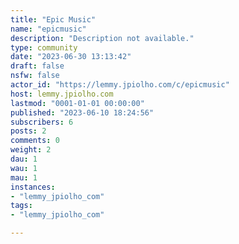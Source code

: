 ```yaml
---
title: "Epic Music" 
name: "epicmusic"
description: "Description not available."
type: community
date: "2023-06-30 13:13:42"
draft: false
nsfw: false
actor_id: "https://lemmy.jpiolho.com/c/epicmusic"
host: lemmy.jpiolho.com
lastmod: "0001-01-01 00:00:00"
published: "2023-06-10 18:24:56"
subscribers: 6
posts: 2
comments: 0
weight: 2
dau: 1
wau: 1
mau: 1
instances:
- "lemmy_jpiolho_com"
tags: 
- "lemmy_jpiolho_com"

---
```

